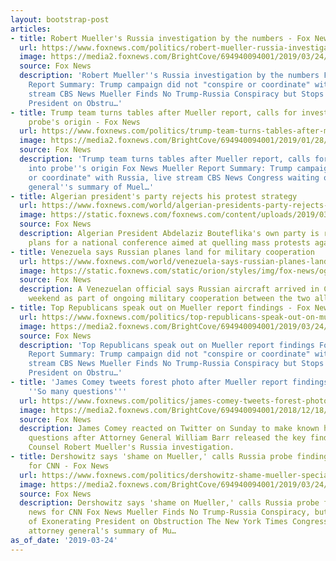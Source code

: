 ```yaml
---
layout: bootstrap-post
articles:
- title: Robert Mueller's Russia investigation by the numbers - Fox News
  url: https://www.foxnews.com/politics/robert-mueller-russia-investigation-by-the-numbers
  image: https://media2.foxnews.com/BrightCove/694940094001/2019/03/24/694940094001_6017495318001_6017493641001-vs.jpg
  source: Fox News
  description: 'Robert Mueller''s Russia investigation by the numbers Fox News Mueller
    Report Summary: Trump campaign did not "conspire or coordinate" with Russia, live
    stream CBS News Mueller Finds No Trump-Russia Conspiracy but Stops Short of Exonerating
    President on Obstru…'
- title: Trump team turns tables after Mueller report, calls for investigation into
    probe's origin - Fox News
  url: https://www.foxnews.com/politics/trump-team-turns-tables-after-mueller-report-calls-for-investigation-into-probe
  image: https://media2.foxnews.com/BrightCove/694940094001/2019/01/28/694940094001_5995353052001_5995347769001-vs.jpg
  source: Fox News
  description: 'Trump team turns tables after Mueller report, calls for investigation
    into probe''s origin Fox News Mueller Report Summary: Trump campaign did not "conspire
    or coordinate" with Russia, live stream CBS News Congress waiting on attorney
    general''s summary of Muel…'
- title: Algerian president's party rejects his protest strategy
  url: https://www.foxnews.com/world/algerian-presidents-party-rejects-his-protest-strategy
  image: https://static.foxnews.com/foxnews.com/content/uploads/2019/03/ContentBroker_contentid-f570dad541344e159e0301bb368135ce.png
  source: Fox News
  description: Algerian President Abdelaziz Bouteflika's own party is rejecting his
    plans for a national conference aimed at quelling mass protests against his leadership.
- title: Venezuela says Russian planes land for military cooperation
  url: https://www.foxnews.com/world/venezuela-says-russian-planes-land-for-military-cooperation
  image: https://static.foxnews.com/static/orion/styles/img/fox-news/og/og-fox-news.png
  source: Fox News
  description: A Venezuelan official says Russian aircraft arrived in Caracas this
    weekend as part of ongoing military cooperation between the two allies.
- title: Top Republicans speak out on Mueller report findings - Fox News
  url: https://www.foxnews.com/politics/top-republicans-speak-out-on-mueller-re
  image: https://media2.foxnews.com/BrightCove/694940094001/2019/03/24/694940094001_6017495347001_6017499165001-vs.jpg
  source: Fox News
  description: 'Top Republicans speak out on Mueller report findings Fox News Mueller
    Report Summary: Trump campaign did not "conspire or coordinate" with Russia, live
    stream CBS News Mueller Finds No Trump-Russia Conspiracy but Stops Short of Exonerating
    President on Obstru…'
- title: 'James Comey tweets forest photo after Mueller report findings released:
    ''So many questions'''
  url: https://www.foxnews.com/politics/james-comey-tweets-forest-photo-after-mueller-report-findings-released-so-many-questions
  image: https://media2.foxnews.com/BrightCove/694940094001/2018/12/18/694940094001_5981148231001_5981141395001-vs.jpg
  source: Fox News
  description: James Comey reacted on Twitter on Sunday to make known he has some
    questions after Attorney General William Barr released the key findings of Special
    Counsel Robert Mueller's Russia investigation.
- title: Dershowitz says 'shame on Mueller,' calls Russia probe findings bad news
    for CNN - Fox News
  url: https://www.foxnews.com/politics/dershowitz-shame-mueller-special-counsel-copout
  image: https://media2.foxnews.com/BrightCove/694940094001/2019/03/24/694940094001_6017506353001_6017503501001-vs.jpg
  source: Fox News
  description: Dershowitz says 'shame on Mueller,' calls Russia probe findings bad
    news for CNN Fox News Mueller Finds No Trump-Russia Conspiracy, but Stops Short
    of Exonerating President on Obstruction The New York Times Congress waiting on
    attorney general's summary of Mu…
as_of_date: '2019-03-24'
---
```


